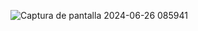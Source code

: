 ![Captura de pantalla 2024-06-26 085941](https://github.com/urielcabrerax/PRACTICA_IT_INTERFAZ/assets/168374033/9716d031-2181-4033-a399-6beb7d7a4202)
